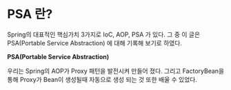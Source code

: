 
  # PSA 란?
  
  Spring의 대표적인 핵심가치 3가지로 IoC, AOP, PSA 가 있다. 그 중 이 글은 PSA(Portable Service Abstraction) 에 대해 기록해 보기로 하였다.
  
  
  __PSA(Portable Service Abstraction)__
  
  우리는 Spring의 AOP가 Proxy 패턴을 발전시켜 만들어 졌다. 그리고 FactoryBean을 통해 Proxy가 Bean이 생성될때 자동으로 생성 되는 것 또한 배울 수 있었다.
